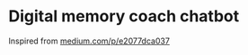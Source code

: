 # Digital memory coach chatbot
Inspired from [medium.com/p/e2077dca037](https://medium.com/p/e2077dca037)

